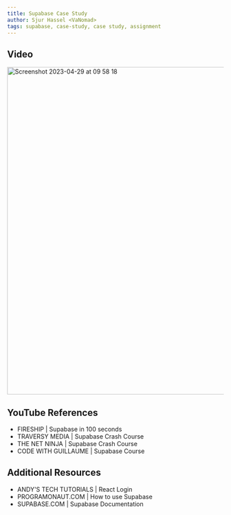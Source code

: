 ```yaml
---
title: Supabase Case Study
author: Sjur Hassel <VaNomad>
tags: supabase, case-study, case study, assignment
---
```



## Video

  <img width="761" alt="Screenshot 2023-04-29 at 09 58 18" src="https://www.youtube.com/watch?v=hxhfxN6yGcg">

## YouTube References

- FIRESHIP | Supabase in 100 seconds
- TRAVERSY MEDIA | Supabase Crash Course
- THE NET NINJA | Supabase Crash Course
- CODE WITH GUILLAUME | Supabase Course

## Additional Resources

- ANDY'S TECH TUTORIALS | React Login
- PROGRAMONAUT.COM | How to use Supabase
- SUPABASE.COM | Supabase Documentation
  
